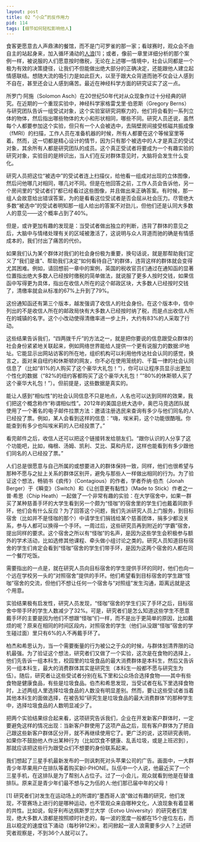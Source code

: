 ```yaml
---
layout: post
title: 02 “小众”的反作用力
pid: 114
tags: [细节如何轻松影响他人]
---
```


食客更愿意去人声鼎沸的餐馆，而不是门可罗雀的那一家；看球赛时，观众会不由自主的站起身来，加入循环涌动的[人浪](#1)[1]；或者，像前一章里详细分析的那个案例一样，被说服的人们愿意按时缴税，无论在上述哪一情境中，社会认同都是一个极为有效的决策捷径，让我们不但能做出绝大部分的正确决定，还能跟他人建立起情感联结。想随大流的吸引力是如此巨大，以至于跟大众背道而驰不仅会让人感到不自在，甚至还会让人感到痛苦。最近在神经科学方面的研究证实了这一点。

所罗门·阿施（Solomon Asch）在20世纪50年代对从众现象作过十分经典的研究。在近期的一个重现实验中，神经科学家格雷戈里·伯恩斯（Gregory Berns）与研究团队告诉一组受试对象，这个实验室研究洞察力的，他们将会看到一系列立体的物体，然后指出哪些物体的大小和形状相同，哪些不同。研究人员还说，虽然每个人都要参加这个实验，但只有一个人会被选中，去隔壁房间接受核磁共振成像（fMRI）的扫描，工作人员在准备机器的时候，所有人都要在这个等候室里等着。然而，这一切都是精心设计的情节，因为只有那个被选中的人才是真正的受试对象，其余所有人都是研究团队的成员。这个真正受试者将要成为一个有趣实验的研究对象，实验目的是辨识出，当人们在反对群体意见时，大脑将会发生什么变化。

研究人员把这位“被选中”的受试者连上扫描仪，给他看一组成对出现的立体图像，然后问他哪几对相同，哪几对不同。但是在他回答之前，工作人员会告诉他，另一个房间里的“受试者们”都已经看过这些图像，并且做出来正确答案。有时候，那一组人会故意给出错误答案，为的是看看这位受试者是否会屈从社会压力。尽管绝大多数“被选中”的受试者明知那一组人给出的答案不对劲儿，但他们还是认同大多数人的意见——这个概率占到了40%。

但是，或许更加有趣的发现是：当受试者做出独立的判断，违背了群体的意见之后，大脑中与情绪处理有关的区域被激活了，这说明与众人背道而驰的确是有情感成本的，我们付出了痛苦的代价。

如果我们认为某个群体对我们的社会身份极为重要，换句话说，就是那帮助我们定义了“我们是谁”、帮助我们决定“如何看待自己”的群体，违背这样的群体就会变得尤其困难。例如，请回想前一章中的案例，英国的税收官员们通过在通知函的显著位置指出绝大多数人已经按时缴税的简单做法，就说服了更多人按时交钱，如果信函中写得更为具体，指出在收信人所在的这个邮政区块，大多数人已经按时交钱了，清缴率就会从标准的67%上升到了79%。

这份通知函还有第三个版本，越发强调了收信人的社会身份。在这个版本中，信中列出的不是收信人所在的邮政局快有大多数人已经按时纳了税，而是点出收信人所在的城镇的名字。这个小改动使得清缴率进一步上升，大约有83%的人采取了行动。

这些结果告诉我们，“四两拨千斤”的方法之一，就是把你要说的信息跟受众群体的社会身份紧紧地关联起来，例如网络世界能给人提供一个更有说服力的数据:IP地址。它能显示出网站访客的所在地，组织机构可以利用他传达社会认同的感觉，换言之，面对来自纽约和休斯顿的网友，你不必在使用笼统的、千篇一律的社会认同信息了（比如“81%的人购买了这个豪华大礼包！”），你可以让程序员显示出更加个性化的数据（“82%的纽约客都购买了这个豪华大礼包！”“80%的休斯顿人买了这个豪华大礼包！”）。但前提是，这些数据是真实的。

能让人感到“相似性”的社会认同信息不只是地点，人名也可以达到同样的效果，我们把这个概念称作“称谓相似性”。2012年的美国总统大选中，奥巴马竞选团队就使用了一个著名的电子邮件拉票方法：邀请注册选民来查询有多少与他们同名的人已经投了票。例如，某人会看到这样的信息：“嗨，埃米莉，这个功能很酷哦。你能查到有多少也叫埃米莉的人已经投票了。”

看完邮件之后，收信人还可以把这个链接转发给朋友们。“跟你认识的人分享了这个功能吧，比如，梅根、汤姆、凯利、艾比、莫和丹尼，这样也能看到有多少跟他们同名的人已经投了票。”

人们总是很愿意与自己所属的或想要进入的群体保持一致，同样，他们也很希望与那种不愿与之扯上关系的群体区别开，避免与那些人一样做出相同的行为。为了验证这个想法，畅销书《疯传》（Contagious）的作者，学者乔纳·伯杰（Jonah Berger）于《瞬变》（Switch）和《让创意更有黏性》（Made to Stick）作者之一普·希思（Chip Heath）一起做了一个非常有趣的实验：在大学宿舍中，如果一群买了某种慈善手环的大学生看到另一个颇为“怪咖”的宿舍里的学生们也戴着同款手环，他们会有什么反应？为了回答这个问题，我们先派研究人员上门服务，到目标宿舍（比如并不是怪咖的那个）中请学生们捐钱给某个慈善团体，捐多少都没关系，参与人都可以换得一个手环。一周过后，这些研究员再到附近的“学霸”宿舍，提出同样的要求。这个宿舍之所以有“怪咖”的名声，是因为这些学生会积极参与额外的学术活动，比如选修其他课程、牵头做小组讨论之类的。研究人员知道目标宿舍的学生们肯定会看到“怪咖”宿舍的学生们带手环，是因为这两个宿舍的人都在同一个餐厅吃饭。

需要指出的一点是，就在研究人员向目标宿舍的学生提供手环的同时，他们也向一个远在学校另一头的“对照宿舍”提供的手环。他们希望看到目标宿舍的学生跟“怪咖”宿舍的交流，但他们不想让任何一个宿舍与“对照组”发生沟通，距离远就是这个用意。

实验结果极有启发性，研究人员发现，“怪咖”宿舍的学生们买了手环之后，目标宿舍中带手环的学生人数减少了32%。可是，研究者们是怎么知道这些学生不愿意戴手环的主要是因为他们不想跟“怪咖”们一样，而不是出于更简单的原因，比如戴烦的呢？原来在相同的时间区段内，对照宿舍的学生（他们从没跟“怪咖”宿舍的学生碰过面）里只有6%的人不再戴手环了。

柏杰和希思认为，当一个需要衡量的行为被公之于众的时候，与群体划清界限的动机最强。为了验证这个想法，研究者们又做了一个实验，这次是在食物的选择上，他们先告诉一组本科生，校园里的垃圾食品的最大消费群体是本科生，然后又告诉另一组本科生，最大的消费群体其实是研究生（本科生一般都不愿与研究生为伍）。随后，研究者让这些受试者分别在私下里和公众场合选择食物——其中有些食物是健康食品，有些是垃圾食品。伯杰和希思发现，当受试者在私下里选择食物时，上述两组人里选择垃圾食品的人数没有明显差别。然而，要让这些受试者当着其他本科生的面做选择，在被告知“研究生是垃圾食品的最大消费群体”的那种学生中，选择垃圾食品的人数明显减少了。

把两个实验结果综合起来看，这项研究告诉我们，企业在开发新客户群体时，一定要避免这样的情况出现：当新客户群使用了这项产品之后，现有客户群体为了把自己跟这些新客户群体区分开，就不再继续使用它了。更广泛的说，这项研究表明，如果你不鼓励他人作出某种行为（比如饮食不健康、乱丢垃圾，或是上班迟到），那就应该把这些行为跟受众们不想要的身份联系起来。

我们想起了三星手机最新发布的一则讽刺死对头苹果公司的广告。画面中，一大群青少年苹果用户在排队等着购买新I-PHONE。队伍中一个人说，他最近买了一个三星手机，在这排队是为了帮别人占位子。过了一小会儿，观众就看到他是在替谁排队。原来正是青少年们最不想与之为伍的人:他们那已届中年的父母！

<span id="1">[1]</span> 研究者们对发生在运动场上的所谓的“墨西哥人浪”做过有趣的研究，他们发现，不管赛场上进行的是哪种运动，也不管观众来自哪种文化，人浪现象有着显著的共性。比如说，匈牙利布达佩斯罗兰大学（Eotvo University）的研究者们发现，绝大多数人浪都是按照顺时针走的，每一波的宽度一般都在15个座位左右，而且以稳定的速度往下涌动（每秒钟12米）。若问掀起一波人浪需要多少人？上述研究者观察是，不到36个人就可以了。


